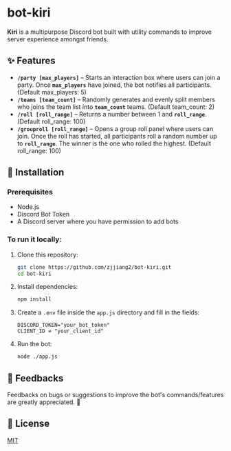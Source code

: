 # bot-kiri

**Kiri** is a multipurpose Discord bot built with utility commands to improve server experience amongst friends.

## ✨ Features

- **`/party [max_players]`** – Starts an interaction box where users can join a party. Once **`max_players`** have joined, the bot notifies all participants. (Default max_players: 5)
- **`/teams [team_count]`** – Randomly generates and evenly split members who joins the team list into **`team_count`** teams. (Default team_count: 2)
- **`/roll [roll_range]`** – Returns a number between 1 and **`roll_range`**. (Default roll_range: 100)
- **`/grouproll [roll_range]`** – Opens a group roll panel where users can join. Once the roll has started, all participants roll a random number up to **`roll_range`**. The winner is the one who rolled the highest. (Default roll_range: 100)

## 🚀 Installation

### Prerequisites

- Node.js 
- Discord Bot Token
- A Discord server where you have permission to add bots

### To run it locally:

1. Clone this repository:

   ```bash
   git clone https://github.com/zjjiang2/bot-kiri.git
   cd bot-kiri
   ```

2. Install dependencies:

   ```bash
   npm install
   ```

3. Create a `.env` file inside the `app.js` directory and fill in the fields:

   ```env
   DISCORD_TOKEN="your_bot_token"
   CLIENT_ID = "your_client_id"
   ```

4. Run the bot:

   ```bash
   node ./app.js
   ```

## 🔎 Feedbacks

Feedbacks on bugs or suggestions to improve the bot's commands/features are greatly appreciated. 🙏

## 📄 License

[MIT](LICENSE)
